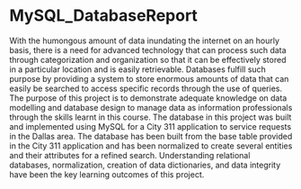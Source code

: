 # MySQL_DatabaseReport
With the humongous amount of data inundating the internet on an hourly basis, there is a need for advanced technology that can process such data through categorization and organization so that it can be effectively stored in a particular location and is easily retrievable. Databases fulfill such purpose by providing a system to store enormous amounts of data that can easily be searched to access specific records through the use of queries. The purpose of this project is to demonstrate adequate knowledge on data modelling and database design to manage data as information professionals through the skills learnt in this course. The database in this project was built and implemented using MySQL for a City 311 application to service requests in the Dallas area. The database has been built from the base table provided in the City 311 application and has been normalized to create several entities and their attributes for a refined search. Understanding relational databases, normalization, creation of data dictionaries, and data integrity have been the key learning outcomes of this project.
